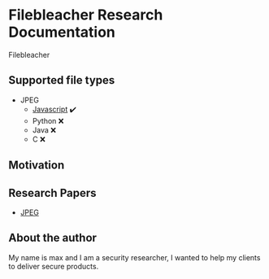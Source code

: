 # Filebleacher Research Documentation
Filebleacher 

## Supported file types
* JPEG
  * [Javascript](https://github.com/aravmaxim/jpeg-bleacherjs) :heavy_check_mark: 
  * Python :x:
  * Java :x:
  * C :x:

## Motivation


## Research Papers
* [JPEG](jpeg/jpeg.md)

## About the author
My name is max and I am a security researcher, I wanted to help my clients to deliver secure products.

